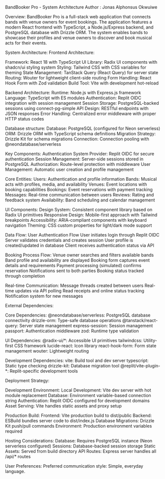 BandBooker Pro - System Architecture
Author : Jonas Alphonsus Okwuiwe

Overview:
BandBooker Pro is a full-stack web application that connects bands with venue owners for event bookings. The application features a modern React frontend with TypeScript, a Node.js/Express backend, and PostgreSQL database with Drizzle ORM. The system enables bands to showcase their profiles and venue owners to discover and book musical acts for their events.

System Architecture:
  Frontend Architecture:

Framework: React 18 with TypeScript
      UI Library: Radix UI components with shadcn/ui styling system
      Styling: Tailwind CSS with CSS variables for theming
      State Management: TanStack Query (React Query) for server state
      Routing: Wouter for lightweight client-side routing
      Form Handling: React Hook Form with Zod validation
      Build Tool: Vite with development hot-reload

Backend Architecture:
      Runtime: Node.js with Express.js framework
      Language: TypeScript with ES modules
      Authentication: Replit OIDC integration with session management
      Session Storage: PostgreSQL-backed sessions using connect-pg-simple
      API Design: RESTful endpoints with JSON responses
      Error Handling: Centralized error middleware with proper HTTP status codes

 Database structure:
      Database: PostgreSQL (configured for Neon serverless)
      ORM: Drizzle ORM with TypeScript schema definitions
      Migration Strategy: Drizzle Kit for schema migrations
      Connection: Connection pooling with @neondatabase/serverless
      
  Key Components:
      Authentication System
      Provider: Replit OIDC for secure authentication
      Session Management: Server-side sessions stored in PostgreSQL
      Authorization: Route-level protection with middleware
      User Management: Automatic user creation and profile management

Core Entities:
      Users: Authentication and profile information
      Bands: Musical acts with profiles, media, and availability
      Venues: Event locations with booking capabilities
      Bookings: Event reservations with payment tracking
      Messages: Real-time communication between users
      Reviews: Rating and feedback system
      Availability: Band scheduling and calendar management
      
UI Components:
    Design System: Consistent component library based on Radix UI primitives
    Responsive Design: Mobile-first approach with Tailwind breakpoints
    Accessibility: ARIA-compliant components with keyboard navigation
    Theming: CSS custom properties for light/dark mode support

Data Flow:
    User Authentication Flow
    User initiates login through Replit OIDC
    Server validates credentials and creates session
    User profile is created/updated in database
    Client receives authentication status via API

Booking Process Flow:
    Venue owner searches and filters available bands
    Band profile and availability are displayed
    Booking form captures event details and requirements
    Payment processing (simulated) confirms reservation
    Notifications sent to both parties
    Booking status tracked through completion

Real-time Communication:
    Message threads created between users
    Real-time updates via API polling
    Read receipts and online status tracking
    Notification system for new messages


External Dependencies:

Core Dependencies:
    @neondatabase/serverless: PostgreSQL database connectivity
    drizzle-orm: Type-safe database operations
    @tanstack/react-query: Server state management
    express-session: Session management
    passport: Authentication middleware
    zod: Runtime type validation

UI Dependencies:
    @radix-ui/*: Accessible UI primitives
    tailwindcss: Utility-first CSS framework
    lucide-react: Icon library
    react-hook-form: Form state management
    wouter: Lightweight routing

Development Dependencies:
    vite: Build tool and dev server
    typescript: Static type checking
    drizzle-kit: Database migration tool
    @replit/vite-plugin-*: Replit-specific development tools
    
Deployment Strategy:

Development Environment:
    Local Development: Vite dev server with hot module replacement
    Database: Environment variable-based connection string
    Authentication: Replit OIDC configured for development domains
    Asset Serving: Vite handles static assets and proxy setup

Production Build:
    Frontend: Vite production build to dist/public
    Backend: ESBuild bundles server code to dist/index.js
    Database Migrations: Drizzle Kit push/pull commands
    Environment: Production environment variables required

Hosting Considerations:
    Database: Requires PostgreSQL instance (Neon serverless configured)
    Sessions: Database-backed session storage
    Static Assets: Served from build directory
    API Routes: Express server handles all /api/* routes

User Preferences:
  Preferred communication style: Simple, everyday language.
